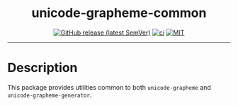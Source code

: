 <div align="center">

# unicode-grapheme-common

[![GitHub release (latest SemVer)](https://img.shields.io/github/v/release/tbidne/unicode-grapheme?include_prereleases&sort=semver)](https://github.com/tbidne/unicode-grapheme/releases/)
[![ci](http://img.shields.io/github/actions/workflow/status/tbidne/unicode-grapheme/ci.yaml?branch=main)](https://github.com/tbidne/unicode-grapheme/actions/workflows/ci.yaml)
[![MIT](https://img.shields.io/github/license/tbidne/unicode-grapheme?color=blue)](https://opensource.org/licenses/MIT)

</div>

---

# Description

This package provides utilities common to both `unicode-grapheme` and `unicode-grapheme-generator`.
